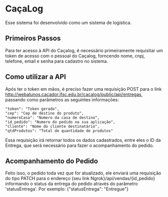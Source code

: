# CaçaLog

Esse sistema foi desenvolvido como um sistema de logística.


## Primeiros Passos

Para ter acesso à API do Caçalog, é necessário primeiramente requisitar um token de acesso com o pessoal do Caçalog, forncendo nome, cnpj, telefone, email e senha para cadastro no sistema.

## Como utilizar a API

Após ter o token em mãos, é preciso fazer uma requisição POST para o link http://webalunos.cacador.ifsc.edu.br/cacalog/public/api/entregas, passando como parâmetros as seguintes informações:


    "token": "Token gerado",
    "cep": "Cep de destino do produto",
    "numeroCasa": "Numero da casa de destino",
    "id_pedido": "Numero do pedido na sua aplicação",
    "cliente": "Nome do cliente destinatário",
    "qtdProdutos": "Total de quantidade de produtos"


Essa requisição irá retornar todos os dados cadastrados, entre eles o ID da Entrega, que será necessário para fazer o acompanhamento do pedido.

## Acompanhamento do Pedido

Feito isso, o pedido toda vez que for atualizado, ele enviará uma requisição do tipo PATCH para o endereço {seu link Ngrok}/api/vendas/{id_pedido} informando o status da entrega do pedido através do parâmetro 'statusEntrega'. Por exemplo: {"statusEntrega": "Entregue"}




